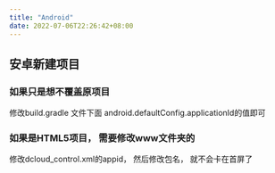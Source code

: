 ```yaml
---
title: "Android"
date: 2022-07-06T22:26:42+08:00
---
```


## 安卓新建项目

### 如果只是想不覆盖原项目
修改build.gradle 文件下面
android.defaultConfig.applicationId的值即可
### 如果是HTML5项目， 需要修改www文件夹的
修改dcloud_control.xml的appid， 然后修改包名， 就不会卡在首屏了